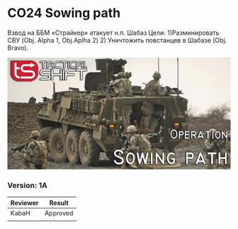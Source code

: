 ﻿# CO24 Sowing path
Взвод на ББМ «Страйкер» атакует н.п. Шабаз Цели: 1)Разминировать СВУ (Obj. Alpha 1, Obj.Aplha 2) 2) Уничтожить повстанцев в Шабазе (Obj. Bravo).

<img src='https://raw.githubusercontent.com/rempopo/CO24_Sowing_path.zargabad/main/overview.jpg' />	

### Version: 1A


| Reviewer | Result |
| ------------ | ------------- |
| KabaH | Approved |
|  |  |

